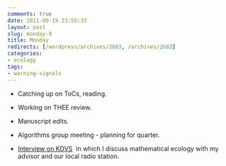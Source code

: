 ```yaml
---
comments: true
date: 2011-09-19 23:55:33
layout: post
slug: monday-9
title: Monday
redirects: [/wordpress/archives/2683, /archives/2683]
categories:
- ecology
tags:
- warning-signals
---
```



	
  * Catching up on ToCs, reading.

	
  * Working on THEE review.

	
  * Manuscript edits.

	
  * Algorithms group meeting - planning for quarter.

	
  * [Interview on KDVS](http://library.kdvs.org/archive/view/show_id/1864)  In which I discuss mathematical ecology with my advisor and our local radio station.



